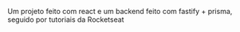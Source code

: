Um projeto feito com react e um backend feito com fastify + prisma, seguido por tutoriais da Rocketseat